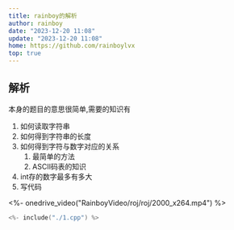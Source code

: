 ```yaml
---
title: rainboy的解析
author: rainboy
date: "2023-12-20 11:08"
update: "2023-12-20 11:08"
home: https://github.com/rainboylvx
top: true
---
```


## 解析

本身的题目的意思很简单,需要的知识有

1. 如何读取字符串
2. 如何得到字符串的长度
3. 如何得到字符与数字对应的关系
    1. 最简单的方法
    2. ASCII码表的知识
4. int存的数字最多有多大
5. 写代码


<%- onedrive_video("RainboyVideo/roj/roj/2000_x264.mp4") %>

```cpp
<%- include("./1.cpp") %>
```

